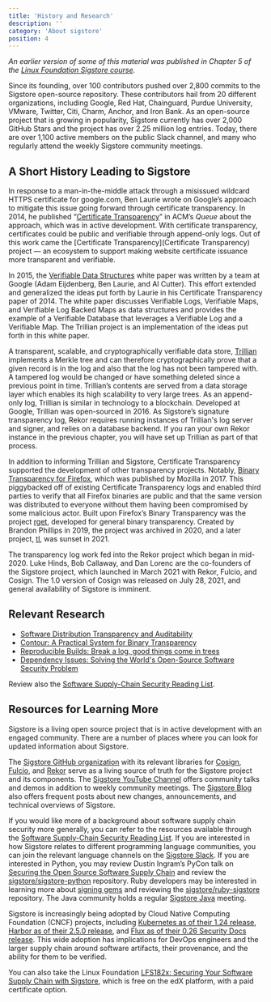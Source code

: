 ```yaml
---
title: 'History and Research'
description: ''
category: 'About sigstore'
position: 4
---
```


_An earlier version of some of this material was published in Chapter 5 of the [Linux Foundation Sigstore course](https://learning.edx.org/course/course-v1:LinuxFoundationX+LFS182x+2T2022/home)._

Since its founding, over 100 contributors pushed over 2,800 commits to the Sigstore open-source repository. These contributors hail from 20 different organizations, including Google, Red Hat, Chainguard, Purdue University, VMware, Twitter, Citi, Charm, Anchor, and Iron Bank. As an open-source project that is growing in popularity, Sigstore currently has over 2,000 GitHub Stars and the project has over 2.25 million log entries. Today, there are over 1,100 active members on the public Slack channel, and many who regularly attend the weekly Sigstore community meetings.

## A Short History Leading to Sigstore

In response to a man-in-the-middle attack through a misissued wildcard HTTPS certificate for google.com, Ben Laurie wrote on Google’s approach to mitigate this issue going forward through certificate transparency. In 2014, he published “[Certificate Transparency](https://certificate.transparency.dev/)” in ACM’s _Queue_ about the approach, which was in active development. With certificate transparency, certificates could be public and verifiable through append-only logs. Out of this work came the [Certificate Transparency](Certificate Transparency) project — an ecosystem to support making website certificate issuance more transparent and verifiable.  

In 2015, the [Verifiable Data Structures](https://github.com/google/trillian/blob/master/docs/papers/VerifiableDataStructures.pdf) white paper was written by a team at Google (Adam Eijdenberg, Ben Laurie, and Al Cutter). This effort extended and generalized the ideas put forth by Laurie in his Certificate Transparency paper of 2014. The white paper discusses Verifiable Logs, Verifiable Maps, and Verifiable Log Backed Maps as data structures and provides the example of a Verifiable Database that leverages a Verifiable Log and a Verifiable Map. The Trillian project is an implementation of the ideas put forth in this white paper. 

A transparent, scalable, and cryptographically verifiable data store, [Trillian](https://trillian.im/) implements a Merkle tree and can therefore cryptographically prove that a given record is in the log and also that the log has not been tampered with. A tampered log would be changed or have something deleted since a previous point in time. Trillian’s contents are served from a data storage layer which enables its high scalability to very large trees. As an append-only log, Trillian is similar in technology to a blockchain. Developed at Google, Trillian was open-sourced in 2016. As Sigstore’s signature transparency log, Rekor requires running instances of Trillian's log server and signer, and relies on a database backend. If you ran your own Rekor instance in the previous chapter, you will have set up Trillian as part of that process. 

In addition to informing Trillian and Sigstore, Certificate Transparency supported the development of other transparency projects. Notably, [Binary Transparency for Firefox](https://wiki.mozilla.org/Security/Binary_Transparency), which was published by Mozilla in 2017. This piggybacked off of existing Certificate Transparency logs and enabled third parties to verify that all Firefox binaries are public and that the same version was distributed to everyone without them having been compromised by some malicious actor. Built upon Firefox’s Binary Transparency was the project [rget](https://github.com/merklecounty/rget#rget), developed for general binary transparency. Created by Brandon Phillips in 2019, the project was archived in 2020, and a later project, [tl](https://github.com/transparencylog/tl), was sunset in 2021. 

The transparency log work fed into the Rekor project which began in mid-2020. Luke Hinds, Bob Callaway, and Dan Lorenc are the co-founders of the Sigstore project, which launched in March 2021 with Rekor, Fulcio, and Cosign. The 1.0 version of Cosign was released on July 28, 2021, and general availability of Sigstore is imminent. 

## Relevant Research

* [Software Distribution Transparency and Auditability](https://arxiv.org/abs/1711.07278)
* [Contour: A Practical System for Binary Transparency](https://arxiv.org/abs/1712.08427)
* [Reproducible Builds: Break a log, good things come in trees](https://bora.uib.no/bora-xmlui/handle/1956/20411)
* [Dependency Issues: Solving the World's Open-Source Software Security Problem](https://warontherocks.com/2022/05/dependency-issues-solving-the-worlds-open-source-software-security-problem/)

Review also the [Software Supply-Chain Security Reading List](https://github.com/chainguard-dev/ssc-reading-list). 

## Resources for Learning More

Sigstore is a living open source project that is in active development with an engaged community. There are a number of places where you can look for updated information about Sigstore.

The [Sigstore GitHub organization](https://github.com/sigstore/) with its relevant libraries for [Cosign](https://github.com/sigstore/cosign), [Fulcio](https://github.com/sigstore/fulcio), and [Rekor](https://github.com/sigstore/rekor) serve as a living source of truth for the Sigstore project and its components. The [Sigstore YouTube Channel](https://www.youtube.com/channel/UCWPVc8glVGOODxsA_ep0VVws) offers community talks and demos in addition to weekly community meetings. The [Sigstore Blog](https://blog.sigstore.dev/) also offers frequent posts about new changes, announcements, and technical overviews of Sigstore.

If you would like more of a background about software supply chain security more generally, you can refer to the resources available through the [Software Supply-Chain Security Reading List](https://github.com/chainguard-dev/ssc-reading-list). If you are interested in how Sigstore relates to different programming language communities, you can join the relevant language channels on the [Sigstore Slack](https://join.slack.com/t/sigstore/shared_invite/zt-mhs55zh0-XmY3bcfWn4XEyMqUUutbUQ). If you are interested in Python, you may review Dustin Ingram’s PyCon talk on [Securing the Open Source Software Supply Chain](https://www.youtube.com/watch?v=i1QqhGsbX6Y) and review the [sigstore/sigstore-python](https://github.com/sigstore/sigstore-python) repository. Ruby developers may be interested in learning more about [signing gems](https://docs.ruby-lang.org/en/2.1.0/Gem/Security.html) and reviewing the [sigstore/ruby-sigstore](https://github.com/sigstore/ruby-sigstore) repository. The Java community holds a regular [Sigstore Java](https://docs.google.com/document/d/1R7mL-IUrc2Z_LuOIvwDWshVuPQS_2VNE_cIQx4Oy5zw/edit) meeting.

Sigstore is increasingly being adopted by Cloud Native Computing Foundation (CNCF) projects, including [Kubernetes as of their 1.24 release](https://kubernetes.io/blog/2022/05/03/kubernetes-1-24-release-announcement/), [Harbor as of their 2.5.0 release](https://goharbor.io/blog/cosign-2.5.0/), and [Flux as of their 0.26 Security Docs release](https://fluxcd.io/blog/2022/02/security-image-provenance/). This wide adoption has implications for DevOps engineers and the larger supply chain around software artifacts, their provenance, and the ability for them to be verified. 

You can also take the Linux Foundation [LFS182x: Securing Your Software Supply Chain with Sigstore](https://learning.edx.org/course/course-v1:LinuxFoundationX+LFS182x+2T2022/home), which is free on the edX platform, with a paid certificate option. 